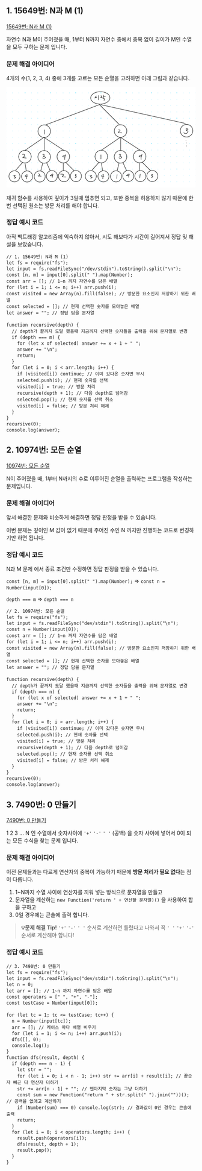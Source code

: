 ## 1. 15649번: N과 M (1)

[15649번: N과 M (1)](https://www.acmicpc.net/problem/15649)

자연수 N과 M이 주어졌을 때, 1부터 N까지 자연수 중에서 중복 없이 길이가 M인 수열을 모두 구하는 문제 입니다.

### 문제 해결 아이디어

4개의 수(1, 2, 3, 4) 중에 3개를 고르는 모든 순열을 고려하면 아래 그림과 같습니다.

![Untitled](images/backtracking-problem01-01.png)

재귀 함수를 사용하여 깊이가 3일때 멈추면 되고, 또한 중복을 허용하지 않기 때문에 한 번 선택된 원소는 방문 처리를 해야 합니다.

### 정답 예시 코드

아직 백트래킹 알고리즘에 익숙하지 않아서, 시도 해보다가 시간이 길어져서 정답 및 해설을 보았습니다.

```tsx
// 1. 15649번: N과 M (1)
let fs = require("fs");
let input = fs.readFileSync("/dev/stdin").toString().split("\n");
const [n, m] = input[0].split(" ").map(Number);
const arr = []; // 1~n 까지 자연수를 담은 배열
for (let i = 1; i <= n; i++) arr.push(i);
const visited = new Array(n).fill(false); // 방문한 요소인지 저장하기 위한 배열
const selected = []; // 현재 선택한 숫자를 모아놓은 배열
let answer = ""; // 정답 담을 문자열

function recursive(depth) {
  // depth가 끝까지 도달 했을때 지금까지 선택한 숫자들을 출력을 위해 문자열로 변경
  if (depth === m) {
    for (let x of selected) answer += x + 1 + " ";
    answer += "\n";
    return;
  }
  for (let i = 0; i < arr.length; i++) {
    if (visited[i]) continue; // 이미 갔다온 숫자면 무시
    selected.push(i); // 현재 숫자를 선택
    visited[i] = true; // 방문 처리
    recursive(depth + 1); // 다음 depth로 넘어감
    selected.pop(); // 현재 숫자를 선택 취소
    visited[i] = false; // 방문 처리 해제
  }
}
recursive(0);
console.log(answer);
```

## 2. 10974번: 모든 순열

[10974번: 모든 순열](https://www.acmicpc.net/problem/10974)

N이 주어졌을 때, 1부터 N까지의 수로 이루어진 순열을 출력하는 프로그램을 작성하는 문제입니다.

### 문제 해결 아이디어

앞서 해결한 문제와 비슷하게 해결하면 정답 판정을 받을 수 있습니다.

이번 문제는 깊이인 M 값이 없기 때문에 주어진 수인 N 까지만 진행하는 코드로 변경하기만 하면 됩니다.

### 정답 예시 코드

N과 M 문제 에서 종료 조건만 수정하면 정답 판정을 받을 수 있습니다.

`const [n, m] = input[0].split(" ").map(Number);` ⇒ `const n = Number(input[0]);`

`depth === m` ⇒ `depth === n`

```tsx
// 2. 10974번: 모든 순열
let fs = require("fs");
let input = fs.readFileSync("dev/stdin").toString().split("\n");
const n = Number(input[0]);
const arr = []; // 1~n 까지 자연수를 담은 배열
for (let i = 1; i <= n; i++) arr.push(i);
const visited = new Array(n).fill(false); // 방문한 요소인지 저장하기 위한 배열
const selected = []; // 현재 선택한 숫자를 모아놓은 배열
let answer = ""; // 정답 담을 문자열

function recursive(depth) {
  // depth가 끝까지 도달 했을때 지금까지 선택한 숫자들을 출력을 위해 문자열로 변경
  if (depth === n) {
    for (let x of selected) answer += x + 1 + " ";
    answer += "\n";
    return;
  }
  for (let i = 0; i < arr.length; i++) {
    if (visited[i]) continue; // 이미 갔다온 숫자면 무시
    selected.push(i); // 현재 숫자를 선택
    visited[i] = true; // 방문 처리
    recursive(depth + 1); // 다음 depth로 넘어감
    selected.pop(); // 현재 숫자를 선택 취소
    visited[i] = false; // 방문 처리 해제
  }
}
recursive(0);
console.log(answer);
```

## 3. 7490번: 0 만들기

[7490번: 0 만들기](https://www.acmicpc.net/problem/7490)

1 2 3 … N 인 수열에서 숫자사이에 `'+'` `'-'` `' '` (공백) 을 숫자 사이에 넣어서 0이 되는 모든 수식을 찾는 문제 입니다.

### 문제 해결 아이디어

이전 문제들과는 다르게 연산자의 중복이 가능하기 때문에 **방문 처리가 필요 없다**는 점이 다릅니다.

1. 1~N까지 수열 사이에 연산자를 끼워 넣는 방식으로 문자열을 만들고
2. 문자열을 계산하는 `new Function('return ' + 연산할 문자열)()` 을 사용하여 합을 구하고
3. 0일 경우에는 콘솔에 출력 합니다.

> **💡문제 해결 Tip!**
`'+'` `'-'` `' '` 순서로 계산하면 틀렸다고 나와서 꼭 `' '` `'+'` `'-'` 순서로 계산해야 합니다!
> 

### 정답 예시 코드

```tsx
// 3. 7490번: 0 만들기
let fs = require("fs");
let input = fs.readFileSync("dev/stdin").toString().split("\n");
let n = 0;
let arr = []; // 1~n 까지 자연수를 담은 배열
const operators = [" ", "+", "-"];
const testCase = Number(input[0]);

for (let tc = 1; tc <= testCase; tc++) {
  n = Number(input[tc]);
  arr = []; // 케이스 마다 배열 비우기
  for (let i = 1; i <= n; i++) arr.push(i);
  dfs([], 0);
  console.log();
}
function dfs(result, depth) {
  if (depth === n - 1) {
    let str = "";
    for (let i = 0; i < n - 1; i++) str += arr[i] + result[i]; // 끝숫자 빼곤 다 연산자 더하기
    str += arr[n - 1] + ""; // 맨마지막 숫자는 그냥 더하기
    const sum = new Function("return " + str.split(" ").join(""))(); // 공백을 없애고 계산하기
    if (Number(sum) === 0) console.log(str); // 결과값이 0인 경우는 콘솔에 출력
    return;
  }
  for (let i = 0; i < operators.length; i++) {
    result.push(operators[i]);
    dfs(result, depth + 1);
    result.pop();
  }
}
```